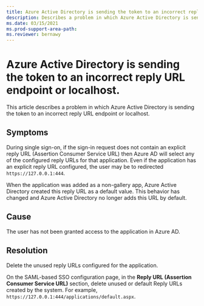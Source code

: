 ```yaml
---
title: Azure Active Directory is sending the token to an incorrect reply URL endpoint or localhost.
description: Describes a problem in which Azure Active Directory is sending the token to an incorrect reply URL endpoint or localhost.
ms.date: 03/15/2021
ms.prod-support-area-path: 
ms.reviewer: bernawy
---
```

# Azure Active Directory is sending the token to an incorrect reply URL endpoint or localhost.

This article describes a problem in which Azure Active Directory is sending the token to an incorrect reply URL endpoint or localhost.

## Symptoms

During single sign-on, if the sign-in request does not contain an explicit reply URL (Assertion Consumer Service URL) then Azure AD will select any of the configured reply URLs for that application. Even if the application has an explicit reply URL configured, the user may be to redirected `https://127.0.0.1:444`. 

When the application was added as a non-gallery app, Azure Active Directory created this reply URL as a default value. This behavior has changed and Azure Active Directory no longer adds this URL by default.

## Cause

The user has not been granted access to the application in Azure AD.

## Resolution

Delete the unused reply URLs configured for the application.

On the SAML-based SSO configuration page, in the **Reply URL (Assertion Consumer Service URL)** section, delete unused or default Reply URLs created by the system. For example, `https://127.0.0.1:444/applications/default.aspx`.
